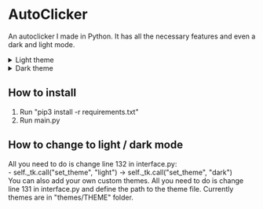 # AutoClicker
An autoclicker I made in Python. It has all the necessary features and even a dark and light mode.

<details>
    <summary>Light theme</summary>
    <img src="./images/light_theme.png"></img>
</details>

<details>
    <summary>Dark theme</summary>
    <img src="./images/dark_theme.png"></img>
</details>

## How to install
1. Run "pip3 install -r requirements.txt"
2. Run main.py

## How to change to light / dark mode
All you need to do is change line 132 in interface.py:  
    - self._tk.call("set_theme", "light") -> self._tk.call("set_theme", "dark")  
You can also add your own custom themes. All you need to do is change line 131 in interface.py and define the path to the theme file. Currently themes are in "themes/THEME" folder.
